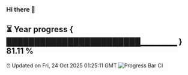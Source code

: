 ### Hi there 👋
⏳ Year progress { ████████████████████████▁▁▁▁▁▁ } 81.11 %
---
⏰ Updated on Fri, 24 Oct 2025 01:25:11 GMT
![Progress Bar CI](https://github.com/liununu/liununu/workflows/Progress%20Bar%20CI/badge.svg)
